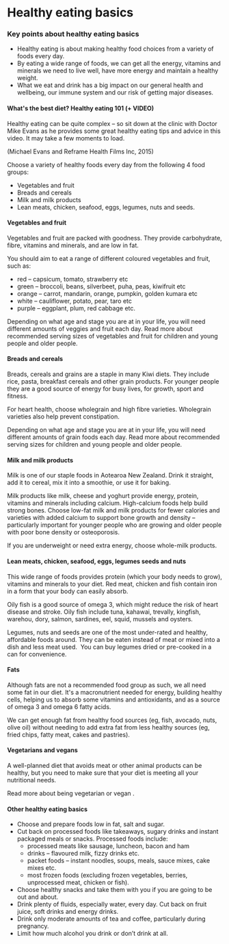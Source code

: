 # Healthy eating basics

### Key points about healthy eating basics

- Healthy eating is about making healthy food choices from a variety of foods every day.
- By eating a wide range of foods, we can get all the energy, vitamins and minerals we need to live well, have more energy and maintain a healthy weight.
- What we eat and drink has a big impact on our general health and wellbeing, our immune system and our risk of getting major diseases.

#### What's the best diet? Healthy eating 101 (+ VIDEO)

Healthy eating can be quite complex – so sit down at the clinic with Doctor Mike Evans as he provides some great healthy eating tips and advice in this video. It may take a few moments to load.

(Michael Evans and Reframe Health Films Inc, 2015)

Choose a variety of healthy foods every day from the following 4 food groups:

- Vegetables and fruit
- Breads and cereals
- Milk and milk products
- Lean meats, chicken, seafood, eggs, legumes, nuts and seeds.

#### Vegetables and fruit

Vegetables and fruit are packed with goodness. They provide carbohydrate, fibre, vitamins and minerals, and are low in fat.

You should aim to eat a range of different coloured vegetables and fruit, such as:

- red – capsicum, tomato, strawberry etc
- green – broccoli, beans, silverbeet, puha, peas, kiwifruit etc
- orange – carrot, mandarin, orange, pumpkin, golden kumara etc
- white – cauliflower, potato, pear, taro etc
- purple – eggplant, plum, red cabbage etc.

Depending on what age and stage you are at in your life, you will need different amounts of veggies and fruit each day. Read more about recommended serving sizes of vegetables and fruit for children and young people
and older people.

#### Breads and cereals

Breads, cereals and grains are a staple in many Kiwi diets. They include rice, pasta, breakfast cereals and other grain products. For younger people they are a good source of energy for busy lives, for growth, sport and fitness.

For heart health, choose wholegrain and high fibre varieties. Wholegrain varieties also help prevent constipation.

Depending on what age and stage you are at in your life, you will need different amounts of grain foods each day. Read more about recommended serving sizes for children and young people
and older people.

#### Milk and milk products

Milk is one of our staple foods in Aotearoa New Zealand. Drink it straight, add it to cereal, mix it into a smoothie, or use it for baking.

Milk products like milk, cheese and yoghurt provide energy, protein, vitamins and minerals including calcium. High-calcium foods help build strong bones. Choose low-fat milk and milk products for fewer calories and varieties with added calcium to support bone growth and density – particularly important for younger people who are growing and older people with poor bone density or osteoporosis.

If you are underweight or need extra energy, choose whole-milk products.

#### Lean meats, chicken, seafood, eggs, legumes seeds and nuts

This wide range of foods provides protein (which your body needs to grow), vitamins and minerals to your diet. Red meat, chicken and fish contain iron in a form that your body can easily absorb.

Oily fish is a good source of omega 3, which might reduce the risk of heart disease and stroke. Oily fish include tuna, kahawai, trevally, kingfish, warehou, dory, salmon, sardines, eel, squid, mussels and oysters.

Legumes, nuts and seeds are one of the most under-rated and healthy, affordable foods around. They can be eaten instead of meat or mixed into a dish and less meat used.  You can buy legumes dried or pre-cooked in a can for convenience.

#### Fats

Although fats are not a recommended food group as such, we all need some fat in our diet. It's a macronutrient needed for energy, building healthy cells, helping us to absorb some vitamins and antioxidants, and as a source of omega 3 and omega 6 fatty acids.

We can get enough fat from healthy food sources (eg, fish, avocado, nuts, olive oil) without needing to add extra fat from less healthy sources (eg, fried chips, fatty meat, cakes and pastries).

#### Vegetarians and vegans

A well-planned diet that avoids meat or other animal products can be healthy, but you need to make sure that your diet is meeting all your nutritional needs.

Read more about being vegetarian or vegan
.

#### Other healthy eating basics

- Choose and prepare foods low in fat, salt and sugar.
- Cut back on processed foods like takeaways, sugary drinks and instant packaged meals or snacks. Processed foods include:
  - processed meats like sausage, luncheon, bacon and ham
  - drinks – flavoured milk, fizzy drinks etc.
  - packet foods – instant noodles, soups, meals, sauce mixes, cake mixes etc.
  - most frozen foods (excluding frozen vegetables, berries, unprocessed meat, chicken or fish).
- Choose healthy snacks and take them with you if you are going to be out and about.
- Drink plenty of fluids, especially water, every day. Cut back on fruit juice, soft drinks and energy drinks.
- Drink only moderate amounts of tea and coffee, particularly during pregnancy.
- Limit how much alcohol you drink or don’t drink at all.
